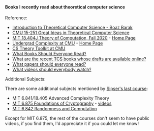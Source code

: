 #### Books I recently read about theoretical computer science

Reference:
- [Introduction to Theoretical Computer Science - Boaz Barak](https://introtcs.org/)
- [CMU 15-251 Great Ideas in Theoretical Computer Science](https://www.youtube.com/watch?v=khyrgbiz20o&list=PLm3J0oaFux3aafQm568blS9blxtA_EWQv&index=1)
- [MIT 18.404J Theory of Computation, Fall 2020](https://www.youtube.com/playlist?list=PLUl4u3cNGP60_JNv2MmK3wkOt9syvfQWY) - [Home Page](https://ocw.mit.edu/courses/mathematics/18-404j-theory-of-computation-fall-2020/)
- [Undergrad Complexity at CMU](https://www.youtube.com/watch?v=RxhpiYKFQd8&list=PLm3J0oaFux3YL5vLXpzOyJiLtqLp6dCW2) - [Home Page](http://www.cs.cmu.edu/~15455/)
- [CS Theory Toolkit at CMU](https://www.youtube.com/watch?v=prI35GmCon4&list=PLm3J0oaFux3ZYpFLwwrlv_EHH9wtH6pnX)
- [What Books Should Everyone Read?](https://cstheory.stackexchange.com/questions/3253/what-books-should-everyone-read)
- [What are the recent TCS books whose drafts are available online?](https://cstheory.stackexchange.com/questions/3540/what-are-the-recent-tcs-books-whose-drafts-are-available-online)
- [What papers should everyone read?](https://cstheory.stackexchange.com/questions/1168/what-papers-should-everyone-read)
- [What videos should everybody watch?](https://cstheory.stackexchange.com/questions/1198/what-videos-should-everybody-watch)

Additional Subjects:

There are some additional subjects mentioned by [Sipser's last course](https://youtu.be/eEXSv0jChO4?list=PLUl4u3cNGP60_JNv2MmK3wkOt9syvfQWY&t=4696):
- MIT 6.841/18.405 Advanced Complexity Theory
- [MIT 6.875 Foundations of Cryptography](http://mit6875.org/) - [videos](https://www.youtube.com/playlist?list=PL6ogFv-ieghe8MOIcpD6UDtdK-UMHG8oH)
- [MIT 6.842 Randomness and Computation](https://people.csail.mit.edu/ronitt/COURSE/S22/)

Except for MIT 6.875, the rest of the courses don't seem to have public videos, if you find them, I'd appreciate it if you could let me know!
